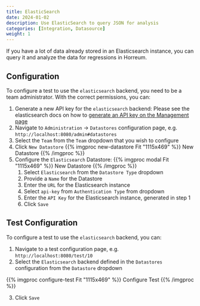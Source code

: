 ```yaml
---
title: ElasticSearch
date: 2024-01-02
description: Use ElasticSearch to query JSON for analysis
categories: [Integration, Datasource]
weight: 1
---
```


If you have a lot of data already stored in an Elasticsearch instance, you can query it and analyze the data for regressions in Horreum. 

## Configuration

To configure a test to use the `elasticsearch` backend, you need to be a team administrator. With the correct permissions, you can:

1. Generate a new API key for the `elasticsearch` backend: Please see the elasticsearch docs on how to [generate an API key on the Management page](https://www.elastic.co/guide/en/elasticsearch/client/java-api-client/current/getting-started-java.html)
2. Navigate to `Administration` -> `Datastores` configuration page, e.g. `http://localhost:8080/admin#datastores`
2. Select the `Team` from the `Team` dropdown that you wish to configure
2. Click `New Datastore`
{{% imgproc new-datastore Fit "1115x469" %}}
New Datastore
{{% /imgproc %}}
3. Configure the `Elasticsearch` Datastore:
{{% imgproc modal Fit "1115x469" %}}
New Datastore
{{% /imgproc %}}
   1. Select `Elasticsearch` from the `Datastore Type` dropdown
   2. Provide a `Name` for the Datastore
   3. Enter the `URL` for the Elasticsearch instance
   4. Select `api-key` from `Authentication Type` from dropdown 
   5. Enter the `API Key` for the Elasticsearch instance, generated in step 1
   6. Click `Save`

## Test Configuration

To configure a test to use the `elasticsearch` backend, you can:

1. Navigate to a test configuration page, e.g. `http://localhost:8080/test/10`
2. Select the `Elasticsearch` backend defined in the `Datastores` configuration from the `Datastore` dropdown

{{% imgproc configure-test Fit "1115x469" %}}
Configure Test
{{% /imgproc %}}

3. Click `Save`
